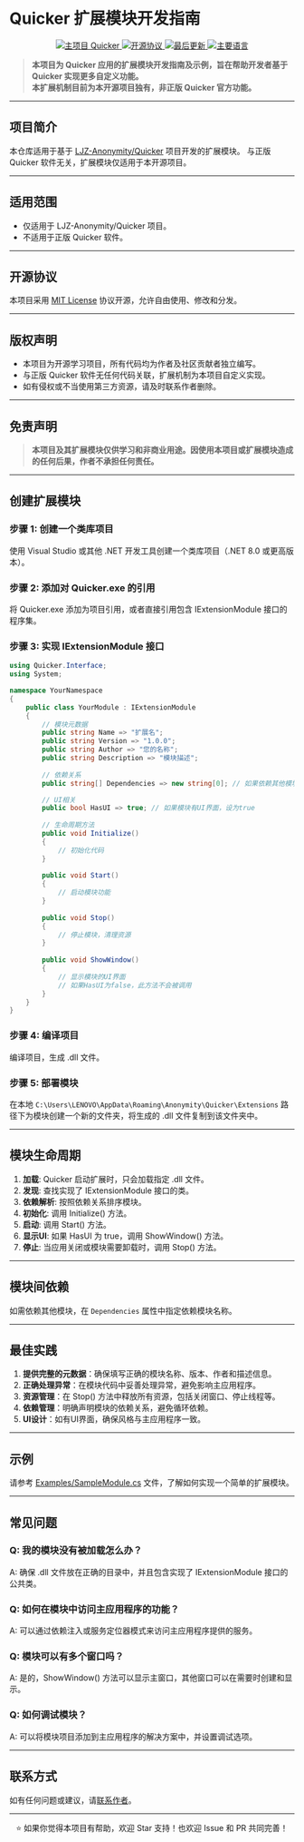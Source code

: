# Quicker 扩展模块开发指南

<p align="center">
  <a href="https://github.com/LJZ-Anonymity/Quicker">
    <img src="https://img.shields.io/badge/Main%20Project-Quicker-blue" alt="主项目 Quicker">
  </a>
  <a href="https://github.com/LJZ-Anonymity/Extensions/blob/master/LICENSE">
    <img src="https://img.shields.io/badge/License-MIT-blue.svg" alt="开源协议">
  </a>
  <a href="https://github.com/LJZ-Anonymity/Extensions/commits">
    <img src="https://img.shields.io/github/last-commit/LJZ-Anonymity/Extensions" alt="最后更新">
  </a>
  <a href="https://github.com/LJZ-Anonymity/Extensions">
    <img src="https://img.shields.io/github/languages/top/LJZ-Anonymity/Extensions" alt="主要语言">
  </a>
</p>

> **本项目为 Quicker 应用的扩展模块开发指南及示例，旨在帮助开发者基于 Quicker 实现更多自定义功能。**  
> **本扩展机制目前为本开源项目独有，非正版 Quicker 官方功能。**

---

## 项目简介

本仓库适用于基于 [LJZ-Anonymity/Quicker](https://github.com/LJZ-Anonymity/Quicker) 项目开发的扩展模块。
与正版 Quicker 软件无关，扩展模块仅适用于本开源项目。

---

## 适用范围

- 仅适用于 LJZ-Anonymity/Quicker 项目。
- 不适用于正版 Quicker 软件。

---

## 开源协议

本项目采用 [MIT License](LICENSE) 协议开源，允许自由使用、修改和分发。

---

## 版权声明

- 本项目为开源学习项目，所有代码均为作者及社区贡献者独立编写。
- 与正版 Quicker 软件无任何代码关联，扩展机制为本项目自定义实现。
- 如有侵权或不当使用第三方资源，请及时联系作者删除。

---

## 免责声明

> **本项目及其扩展模块仅供学习和非商业用途。因使用本项目或扩展模块造成的任何后果，作者不承担任何责任。**

---

## 创建扩展模块

### 步骤 1: 创建一个类库项目

使用 Visual Studio 或其他 .NET 开发工具创建一个类库项目（.NET 8.0 或更高版本）。

### 步骤 2: 添加对 Quicker.exe 的引用

将 Quicker.exe 添加为项目引用，或者直接引用包含 IExtensionModule 接口的程序集。

### 步骤 3: 实现 IExtensionModule 接口

```csharp
using Quicker.Interface;
using System;

namespace YourNamespace
{
    public class YourModule : IExtensionModule
    {
        // 模块元数据
        public string Name => "扩展名";
        public string Version => "1.0.0";
        public string Author => "您的名称";
        public string Description => "模块描述";
        
        // 依赖关系
        public string[] Dependencies => new string[0]; // 如果依赖其他模块，在这里指定

        // UI相关
        public bool HasUI => true; // 如果模块有UI界面，设为true
        
        // 生命周期方法
        public void Initialize()
        {
            // 初始化代码
        }
        
        public void Start()
        {
            // 启动模块功能
        }
        
        public void Stop()
        {
            // 停止模块，清理资源
        }
        
        public void ShowWindow()
        {
            // 显示模块的UI界面
            // 如果HasUI为false，此方法不会被调用
        }
    }
}
```

### 步骤 4: 编译项目

编译项目，生成 .dll 文件。

### 步骤 5: 部署模块

在本地 `C:\Users\LENOVO\AppData\Roaming\Anonymity\Quicker\Extensions` 路径下为模块创建一个新的文件夹，将生成的 .dll 文件复制到该文件夹中。

---

## 模块生命周期

1. **加载**: Quicker 启动扩展时，只会加载指定 .dll 文件。
2. **发现**: 查找实现了 IExtensionModule 接口的类。
3. **依赖解析**: 按照依赖关系排序模块。
4. **初始化**: 调用 Initialize() 方法。
5. **启动**: 调用 Start() 方法。
6. **显示UI**: 如果 HasUI 为 true，调用 ShowWindow() 方法。
7. **停止**: 当应用关闭或模块需要卸载时，调用 Stop() 方法。

---

## 模块间依赖

如需依赖其他模块，在 `Dependencies` 属性中指定依赖模块名称。

---

## 最佳实践

1. **提供完整的元数据**：确保填写正确的模块名称、版本、作者和描述信息。
2. **正确处理异常**：在模块代码中妥善处理异常，避免影响主应用程序。
3. **资源管理**：在 Stop() 方法中释放所有资源，包括关闭窗口、停止线程等。
4. **依赖管理**：明确声明模块的依赖关系，避免循环依赖。
5. **UI设计**：如有UI界面，确保风格与主应用程序一致。

---

## 示例

请参考 [Examples/SampleModule.cs](https://github.com/LJZ-Anonymity/Extensions/blob/master/Examples/SampleModule.cs "查看样板文件") 文件，了解如何实现一个简单的扩展模块。

---

## 常见问题

### Q: 我的模块没有被加载怎么办？

A: 确保 .dll 文件放在正确的目录中，并且包含实现了 IExtensionModule 接口的公共类。

### Q: 如何在模块中访问主应用程序的功能？

A: 可以通过依赖注入或服务定位器模式来访问主应用程序提供的服务。

### Q: 模块可以有多个窗口吗？

A: 是的，ShowWindow() 方法可以显示主窗口，其他窗口可以在需要时创建和显示。

### Q: 如何调试模块？

A: 可以将模块项目添加到主应用程序的解决方案中，并设置调试选项。

---

## 联系方式

如有任何问题或建议，请[联系作者](https://github.com/LJZ-Anonymity/Quicker?tab=readme-ov-file#contact "访问作者主页")。

---

<p align="center">
  ⭐️ 如果你觉得本项目有帮助，欢迎 Star 支持！也欢迎 Issue 和 PR 共同完善！
</p>
